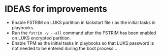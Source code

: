 # IDEAS for improvements

* Enable FSTRIM on LUKS partition in kickstart file / as the initial tasks in playbooks.
* Run the `fstrim -v --all` command after the FSTRIM has been enabled on LUKS encrypted partition.
* Enable TPM as the initial tasks in playbooks so that LUKS password is not needed to be entered during the boot process...
